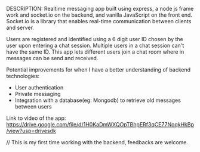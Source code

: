 DESCRIPTION:
Realtime messaging app built using express, a node js frame work and socket.io on the backend, and vanilla JavaScript on the front end.
Socket.io is a library that enables real-time communication between clients and server.

Users are registered and identified using a 6 digit user ID chosen by the user upon entering a chat session. Multiple users in a chat session can't have the same ID.
This app lets different users join a chat room where in messages can be send and received.

Potential improvements for when I have a better understanding of backend technologies:
- User authentication
- Private messaging
- Integration with a database(eg: Mongodb) to retrieve old messages between users

Link to video of the app: https://drive.google.com/file/d/1H0KaDmWXQOpTBhpERf3qCE77NoqkHkBp/view?usp=drivesdk

// This is my first time working with the backend, feedbacks are welcome.



